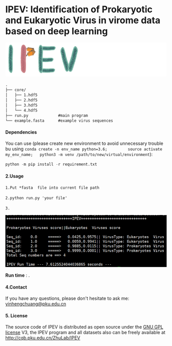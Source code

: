 # IPEV: Identification of Prokaryotic and Eukaryotic Virus in virome data based on deep learning

![0](./pic/logo_1.jpg)

```
.
├── core/
│   ├── 1.hdf5
│   ├── 2.hdf5
│   ├── 3.hdf5
│   └── 4.hdf5
├── run.py             #main program
└── example.fasta      #example virus sequences
```





#### Dependencies



You can use (please create new environment to avoid unnecessary trouble bu using `conda create -n env_name python=3.6;         source activate my_env_name;   python3 -m venv /path/to/new/virtual/environment`): 

```python
python -m pip install -r requirement.txt
```

#### 2.Usage


```
1.Put *fasta  file into current file path

2.python run.py 'your file'

3.
```



![1](./pic/2.jpg)





**Run time** :  .



#### 4.Contact

If you have any questions, please don't hesitate to ask me: yinhengchuang@pku.edu.cn

#### 5. License

The source code of IPEV is distributed as open source under the [GNU GPL license](https://www.gnu.org/licenses/gpl-3.0.en.html) V3, the IPEV program and all datasets  also can be freely available at http://cqb.pku.edu.cn/ZhuLab/IPEV

